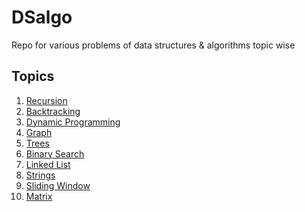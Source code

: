 
# DSalgo

Repo for various problems of data structures  & algorithms topic wise 


## Topics

1) [Recursion](https://github.com/sumit-kamble/DSalgo/tree/main/recursion)
2) [Backtracking](https://github.com/sumit-kamble/DSalgo/tree/main/BackTracking)
3) [Dynamic Programming](https://github.com/sumit-kamble/DSalgo/tree/main/DP)
4) [Graph](https://github.com/sumit-kamble/DSalgo/tree/main/Graph)
5) [Trees](https://github.com/sumit-kamble/DSalgo/tree/main/Trees)
6) [Binary Search](https://github.com/sumit-kamble/DSalgo/tree/main/binarySearch) 
7) [Linked List](https://github.com/sumit-kamble/DSalgo/tree/main/LinkedList)
8) [Strings](https://github.com/sumit-kamble/DSalgo/tree/main/string)
9) [Sliding Window](https://github.com/sumit-kamble/DSalgo/tree/main/slidingwindow)
10) [Matrix](https://github.com/sumit-kamble/DSalgo/tree/main/Matrix)


